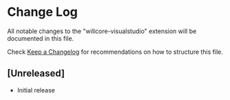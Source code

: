 # Change Log

All notable changes to the "willcore-visualstudio" extension will be documented in this file.

Check [Keep a Changelog](http://keepachangelog.com/) for recommendations on how to structure this file.

## [Unreleased]

- Initial release